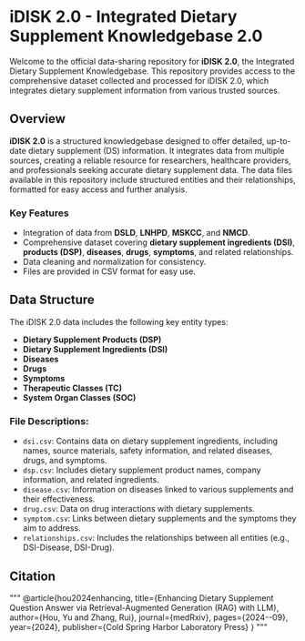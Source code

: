 # iDISK 2.0 - Integrated Dietary Supplement Knowledgebase 2.0

Welcome to the official data-sharing repository for **iDISK 2.0**, the Integrated Dietary Supplement Knowledgebase. This repository provides access to the comprehensive dataset collected and processed for iDISK 2.0, which integrates dietary supplement information from various trusted sources.

## Overview

**iDISK 2.0** is a structured knowledgebase designed to offer detailed, up-to-date dietary supplement (DS) information. It integrates data from multiple sources, creating a reliable resource for researchers, healthcare providers, and professionals seeking accurate dietary supplement data. The data files available in this repository include structured entities and their relationships, formatted for easy access and further analysis.

### Key Features
- Integration of data from **DSLD**, **LNHPD**, **MSKCC**, and **NMCD**.
- Comprehensive dataset covering **dietary supplement ingredients (DSI)**, **products (DSP)**, **diseases**, **drugs**, **symptoms**, and related relationships.
- Data cleaning and normalization for consistency.
- Files are provided in CSV format for easy use.

## Data Structure

The iDISK 2.0 data includes the following key entity types:
- **Dietary Supplement Products (DSP)**
- **Dietary Supplement Ingredients (DSI)**
- **Diseases**
- **Drugs**
- **Symptoms**
- **Therapeutic Classes (TC)**
- **System Organ Classes (SOC)**

### File Descriptions:
- `dsi.csv`: Contains data on dietary supplement ingredients, including names, source materials, safety information, and related diseases, drugs, and symptoms.
- `dsp.csv`: Includes dietary supplement product names, company information, and related ingredients.
- `disease.csv`: Information on diseases linked to various supplements and their effectiveness.
- `drug.csv`: Data on drug interactions with dietary supplements.
- `symptom.csv`: Links between dietary supplements and the symptoms they aim to address.
- `relationships.csv`: Includes the relationships between all entities (e.g., DSI-Disease, DSI-Drug).

## Citation
"""
@article{hou2024enhancing,
  title={Enhancing Dietary Supplement Question Answer via Retrieval-Augmented Generation (RAG) with LLM},
  author={Hou, Yu and Zhang, Rui},
  journal={medRxiv},
  pages={2024--09},
  year={2024},
  publisher={Cold Spring Harbor Laboratory Press}
}
"""

